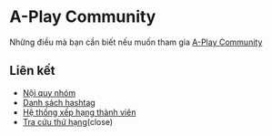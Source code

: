 # A-Play Community

Những điều mà bạn cần biết nếu muốn tham gia [A-Play Community](https://facebook.com/groups/aplay.community)

## Liên kết

- [Nội quy nhóm](rules.md)
- [Danh sách hashtag](hashtags.md)
- [Hệ thống xếp hạng thành viên](rank.md)
- [Tra cứu thứ hạng](https://)(close)
